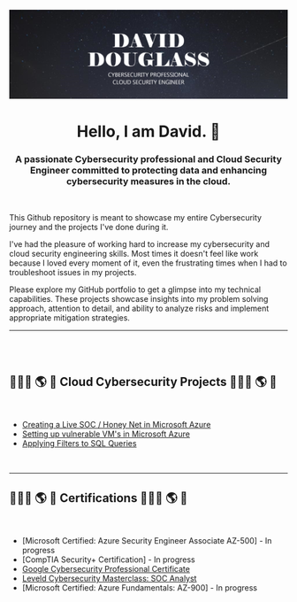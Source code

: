 ![Banner](images/banner2.png)

<h1 align="center">Hello, I am David. 👋</h1>
<h3 align="center">A passionate Cybersecurity professional and Cloud Security Engineer committed to protecting data and enhancing cybersecurity measures in the cloud.</h3>
 <br />

 This Github repository is meant to showcase my entire Cybersecurity journey and the projects I've done during it.

I've had the pleasure of working hard to increase my cybersecurity and cloud security engineering skills.  Most times it doesn't feel like work because I loved every moment of it, even the frustrating times when I had to troubleshoot issues in my projects.

Please explore my GitHub portfolio to get a glimpse into my technical capabilities. These projects showcase insights into my problem solving approach, attention to detail, and ability to analyze risks and implement appropriate mitigation strategies.



---



 <br />
 <br />


<h2>👨🏻‍💻 🌎 🔐 Cloud Cybersecurity Projects 👨🏻‍💻 🌎 🔐</h2>
 <br />
  
  - [Creating a Live SOC / Honey Net in Microsoft Azure](https://github.com/DavidDouglass1/Azure-Honeynet-SOC)
  - [Setting up vulnerable VM's in Microsoft Azure](https://github.com/DavidDouglass1/Azure-VM-Setup)
  - [Applying Filters to SQL Queries](https://github.com/DavidDouglass1/Cyber-Security/blob/main/Applying%20Filters%20to%20SQL%20Queries.md)
 <br />

---

<h2>👨🏻‍💻 🌎 🔐 Certifications 👨🏻‍💻 🌎 🔐</h2>
<br/>

 - [Microsoft Certified: Azure Security Engineer Associate AZ-500] - In progress
 - [CompTIA Security+ Certification] - In progress
 - [Google Cybersecurity Professional Certificate](https://coursera.org/share/4723617822b7b5a39c46cceb2e4cd21b)
 - [Leveld Cybersecurity Masterclass: SOC Analyst ](https://app.kajabi.com/certificates/68831fa0)
 - [Microsoft Certified: Azure Fundamentals: AZ-900] - In progress 





